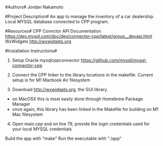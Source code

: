 #Authors#
Jordan Nakamoto

#Project Description#
An app to manage the inventory of a car dealership. Local MYSQL database connected to CPP program.

#Resources#
CPP Connctor API Documentation
https://dev.mysql.com/doc/dev/connector-cpp/latest/group__devapi.html
WxWidgets
http://wxwidgets.org

#Installation Instructions#

1. Setup Oracle mysqlcppconnector
https://github.com/mysql/mysql-connector-cpp

2. Connect the CPP linker to the library locations in the makefile. Current setup is for M1 Macbook Air filesystem

3. Download http://wxwidgets.org, the GUI library.
  - on MacOSX this is most easily done through Homebrew Package Manager
  - once again, this library has been linked in the Makefile for building on M1 Mac filesystem

4. Open main.cpp and on line 79, provide the login credentials used for your local MYSQL credentials

Build the app with "make"
Run the executable with "./app"



